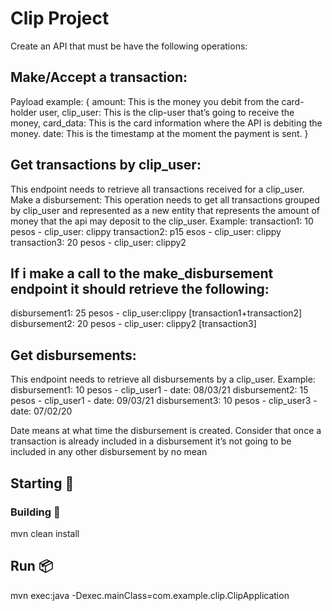# Clip Project

Create an API that must be have the following operations:

## Make/Accept a transaction:
Payload example:
{
amount: This is the money you debit from the card-holder user,
clip_user: This is the clip-user that’s going to receive the money,
card_data: This is the card information where the API is debiting the money.
date: This is the timestamp at the moment the payment is sent.
}

## Get transactions by clip_user:

This endpoint needs to retrieve all transactions received for a clip_user.
Make a disbursement:
This operation needs to get all transactions grouped by clip_user and represented as a new entity that represents the amount of money that the api may deposit to the clip_user.
Example:
transaction1: 10 pesos - clip_user: clippy
transaction2: p15 esos - clip_user: clippy
transaction3: 20 pesos - clip_user: clippy2

## If i make a call to the make_disbursement endpoint it should retrieve the following:
disbursement1: 25 pesos - clip_user:clippy [transaction1+transaction2] 
disbursement2: 20 pesos - clip_user: clippy2 [transaction3]

## Get disbursements:
This endpoint needs to retrieve all disbursements by a clip_user.
Example:
disbursement1: 10 pesos - clip_user1 - date: 08/03/21 
disbursement2: 15 pesos - clip_user1 - date: 09/03/21
disbursement3: 10 pesos - clip_user3 - date: 07/02/20

Date means at what time the disbursement is created.
Consider that once a transaction is already included in a disbursement it’s not going to be included in any other disbursement by no mean



## Starting 🚀

### Building 🔧

mvn clean install

## Run 📦

mvn exec:java -Dexec.mainClass=com.example.clip.ClipApplication

